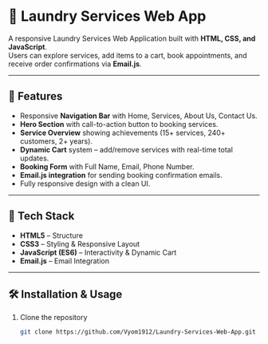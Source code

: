 # 🧺 Laundry Services Web App

A responsive Laundry Services Web Application built with **HTML, CSS, and JavaScript**.  
Users can explore services, add items to a cart, book appointments, and receive order confirmations via **Email.js**.

---

## 📌 Features
- Responsive **Navigation Bar** with Home, Services, About Us, Contact Us.
- **Hero Section** with call-to-action button to booking services.
- **Service Overview** showing achievements (15+ services, 240+ customers, 2+ years).
- **Dynamic Cart** system – add/remove services with real-time total updates.
- **Booking Form** with Full Name, Email, Phone Number.
- **Email.js integration** for sending booking confirmation emails.
- Fully responsive design with a clean UI.

---

## 🚀 Tech Stack
- **HTML5** – Structure  
- **CSS3** – Styling & Responsive Layout  
- **JavaScript (ES6)** – Interactivity & Dynamic Cart  
- **Email.js** – Email Integration  
---

## 🛠️ Installation & Usage
1. Clone the repository  
   ```bash
   git clone https://github.com/Vyom1912/Laundry-Services-Web-App.git
